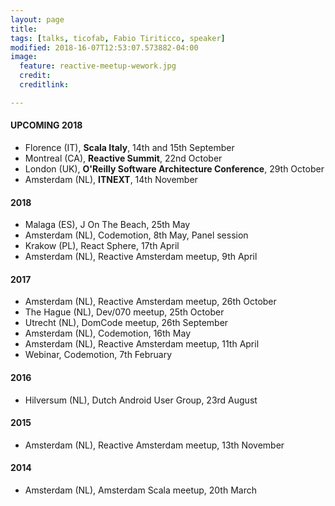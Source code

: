 ```yaml
---
layout: page
title:
tags: [talks, ticofab, Fabio Tiriticco, speaker]
modified: 2018-16-07T12:53:07.573882-04:00
image:
  feature: reactive-meetup-wework.jpg
  credit:
  creditlink:

---
```


#### UPCOMING 2018

* Florence (IT), **Scala Italy**, 14th and 15th September
* Montreal (CA), **Reactive Summit**, 22nd October 
* London (UK), **O'Reilly Software Architecture Conference**, 29th October
* Amsterdam (NL), **ITNEXT**, 14th November

#### 2018

* Malaga (ES), J On The Beach, 25th May 
* Amsterdam (NL), Codemotion, 8th May, Panel session
* Krakow (PL), React Sphere, 17th April
* Amsterdam (NL), Reactive Amsterdam meetup, 9th April

#### 2017

* Amsterdam (NL), Reactive Amsterdam meetup, 26th October
* The Hague (NL), Dev/070 meetup, 25th October
* Utrecht (NL), DomCode meetup, 26th September
* Amsterdam (NL), Codemotion, 16th May
* Amsterdam (NL), Reactive Amsterdam meetup, 11th April
* Webinar, Codemotion, 7th February

#### 2016

* Hilversum (NL), Dutch Android User Group, 23rd August

#### 2015

* Amsterdam (NL), Reactive Amsterdam meetup, 13th November

#### 2014

* Amsterdam (NL), Amsterdam Scala meetup, 20th March



